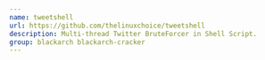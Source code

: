 ```yaml
---
name: tweetshell
url: https://github.com/thelinuxchoice/tweetshell
description: Multi-thread Twitter BruteForcer in Shell Script.
group: blackarch blackarch-cracker
---
```

